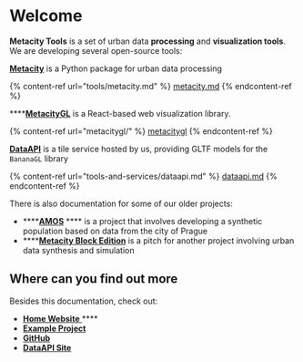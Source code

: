# Welcome

**Metacity Tools** is a set of urban data **processing** and **visualization tools**. We are developing several open-source tools:

[**Metacity**](tools/metacity.md) is a Python package for urban data processing

{% content-ref url="tools/metacity.md" %}
[metacity.md](tools/metacity.md)
{% endcontent-ref %}

****[**MetacityGL**](metacitygl/) is a React-based web visualization library.

{% content-ref url="metacitygl/" %}
[metacitygl](metacitygl/)
{% endcontent-ref %}

[**DataAPI**](tools-and-services/dataapi.md) is a tile service hosted by us, providing GLTF models for the `BananaGL` library

{% content-ref url="tools-and-services/dataapi.md" %}
[dataapi.md](tools-and-services/dataapi.md)
{% endcontent-ref %}

There is also documentation for some of our older projects:

* ****[**AMOS**](archives/amos/) **** is a project that involves developing a synthetic population based on data from the city of Prague
* ****[**Metacity Block Edition**](archives/blocks/) is a pitch for another project involving urban data synthesis and simulation

## Where can you find out more

Besides this documentation, check out:

* [**Home Website** ](https://metacity.cc)****
* ****[**Example Project**](https://demo.metacity.cc)****
* ****[**GitHub**](https://github.com/metacitytools)****
* ****[**DataAPI Site**](https://api.metacity.cc)****

